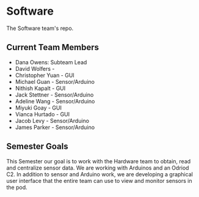# Software
The Software team's repo.

## Current Team Members
* Dana Owens: Subteam Lead
* David Wolfers - 
* Christopher Yuan - GUI
* Michael Guan - Sensor/Arduino
* Nithish Kapalt - GUI
* Jack Stettner - Sensor/Arduino
* Adeline Wang - Sensor/Arduino
* Miyuki Goay - GUI
* Vianca Hurtado - GUI
* Jacob Levy - Sensor/Arduino
* James Parker - Sensor/Arduino


## Semester Goals
This Semester our goal is to work with the Hardware team to obtain, read and centralize sensor data. We are working with Arduinos and an Odriod C2. In addition to sensor and Arduino work, we are developing a graphical user interface that the entire team can use to view and monitor sensors in the pod.




